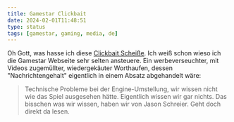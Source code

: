 ```yaml
---
title: Gamestar Clickbait
date: 2024-02-01T11:48:51
type: status
tags: [gamestar, gaming, media, de]
---
```


Oh Gott, was hasse ich diese [Clickbait Scheiße](https://www.gamestar.de/artikel/survival-spiel-odyssey-blizzard-technische-probleme,3407644.html). Ich weiß schon wieso ich die Gamestar Webseite sehr selten ansteuere. Ein werbeverseuchter, mit Videos zugemüllter, wiedergekäuter Worthaufen, dessen "Nachrichtengehalt" eigentlich in einem Absatz abgehandelt wäre:

> Technische Probleme bei der Engine-Umstellung, wir wissen nicht wie das Spiel ausgesehen hätte. Eigentlich wissen wir gar nichts. Das bisschen was wir wissen, haben wir von Jason Schreier. Geht doch direkt da lesen.
